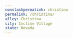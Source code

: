 ```yaml
---
﻿nonslashpermalink: christina
permalink: /christina/
alley: Christina
city: Incline Village
state: Nevada
---
```

